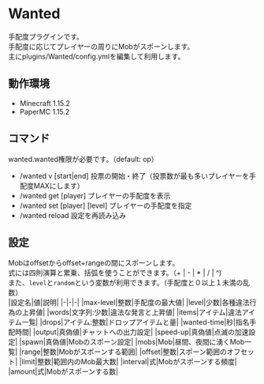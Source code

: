 # Wanted

手配度プラグインです。  
手配度に応じてプレイヤーの周りにMobがスポーンします。  
主にplugins/Wanted/config.ymlを編集して利用します。

## 動作環境
- Minecraft 1.15.2
- PaperMC 1.15.2

## コマンド
wanted.wanted権限が必要です。（default: op）
- /wanted v [start|end] 投票の開始・終了（投票数が最も多いプレイヤーを手配度MAXにします）
- /wanted get [player] プレイヤーの手配度を表示
- /wanted set [player] [level] プレイヤーの手配度を指定
- /wanted reload 設定を再読み込み

## 設定
Mobはoffsetからoffset+rangeの間にスポーンします。  
式には四則演算と累乗、括弧を使うことができます。（+ | - | * | / | ^)  
また、`level`と`random`という変数が利用できます。（手配度と０以上１未満の乱数）  
|設定名|値|説明|
|-|-|-|
|max-level|整数|手配度の最大値|
|level|少数|各種違法行為の上昇値|
|words|文字列:少数|違法な発言と上昇値|
|items|アイテム|違法アイテム一覧|
|drops|アイテム:整数|ドロップアイテムと量|
|wanted-time|秒|指名手配時間|
|output|真偽値|チャットへの出力設定|
|speed-up|真偽値|点滅の加速設定|
|spawn|真偽値|Mobのスポーン設定|
|mobs|Mob|昼間、夜間に湧くMob一覧|
|range|整数|Mobがスポーンする範囲|
|offset|整数|スポーン範囲のオフセット|
|limit|整数|範囲内のMob最大数|
|interval|式|Mobがスポーンする頻度|
|amount|式|Mobがスポーンする数|
